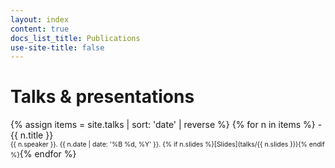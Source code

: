 ```yaml
---
layout: index
content: true
docs_list_title: Publications
use-site-title: false
---
```


<h1>Talks & presentations</h1>
{% assign items = site.talks | sort: 'date' | reverse %}
{% for n in items %}
- {{ n.title }}
  <span markdown="1" style="font-size:.75em"><br/>{{ n.speaker }}. {{ n.date | date: '%B %d, %Y' }}.
  {% if n.slides %}[Slides](talks/{{ n.slides }}){% endif %}</span>{% endfor %}
<div class="talk-list">
</div>

